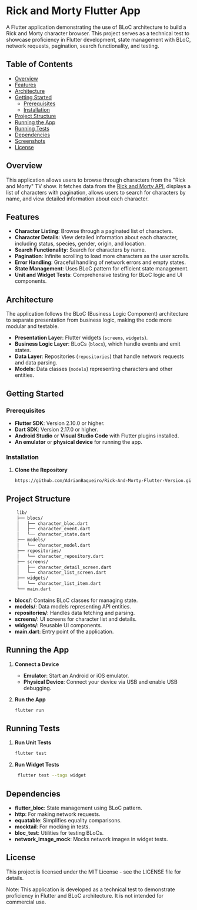 # Rick and Morty Flutter App

A Flutter application demonstrating the use of BLoC architecture to build a Rick and Morty character browser. This project serves as a technical test to showcase proficiency in Flutter development, state management with BLoC, network requests, pagination, search functionality, and testing.

## Table of Contents

- [Overview](#overview)
- [Features](#features)
- [Architecture](#architecture)
- [Getting Started](#getting-started)
    - [Prerequisites](#prerequisites)
    - [Installation](#installation)
- [Project Structure](#project-structure)
- [Running the App](#running-the-app)
- [Running Tests](#running-tests)
- [Dependencies](#dependencies)
- [Screenshots](#screenshots)
- [License](#license)

## Overview

This application allows users to browse through characters from the "Rick and Morty" TV show. It fetches data from the [Rick and Morty API](https://rickandmortyapi.com/), displays a list of characters with pagination, allows users to search for characters by name, and view detailed information about each character.

## Features

- **Character Listing**: Browse through a paginated list of characters.
- **Character Details**: View detailed information about each character, including status, species, gender, origin, and location.
- **Search Functionality**: Search for characters by name.
- **Pagination**: Infinite scrolling to load more characters as the user scrolls.
- **Error Handling**: Graceful handling of network errors and empty states.
- **State Management**: Uses BLoC pattern for efficient state management.
- **Unit and Widget Tests**: Comprehensive testing for BLoC logic and UI components.

## Architecture

The application follows the BLoC (Business Logic Component) architecture to separate presentation from business logic, making the code more modular and testable.

- **Presentation Layer**: Flutter widgets (`screens`, `widgets`).
- **Business Logic Layer**: BLoCs (`blocs`), which handle events and emit states.
- **Data Layer**: Repositories (`repositories`) that handle network requests and data parsing.
- **Models**: Data classes (`models`) representing characters and other entities.

## Getting Started

### Prerequisites

- **Flutter SDK**: Version 2.10.0 or higher.
- **Dart SDK**: Version 2.17.0 or higher.
- **Android Studio** or **Visual Studio Code** with Flutter plugins installed.
- **An emulator** or **physical device** for running the app.

### Installation

1. **Clone the Repository**

   ```bash
   https://github.com/AdrianBaqueiro/Rick-And-Morty-Flutter-Version.git
   ```

## Project Structure
```bash
    lib/
    ├── blocs/
    │   ├── character_bloc.dart
    │   ├── character_event.dart
    │   └── character_state.dart
    ├── models/
    │   └── character_model.dart
    ├── repositories/
    │   └── character_repository.dart
    ├── screens/
    │   ├── character_detail_screen.dart
    │   └── character_list_screen.dart
    ├── widgets/
    │   └── character_list_item.dart
    └── main.dart
```

- **blocs/**: Contains BLoC classes for managing state.
- **models/**: Data models representing API entities.
- **repositories/**: Handles data fetching and parsing.
- **screens/**: UI screens for character list and details.
- **widgets/**: Reusable UI components.
- **main.dart**: Entry point of the application.


## Running the App

1. **Connect a Device**
    - **Emulator**: Start an Android or iOS emulator.
    - **Physical Device**: Connect your device via USB and enable USB debugging.

2. **Run the App**

   ```bash
   flutter run
    ```

## Running Tests

1. **Run Unit Tests**

   ```bash
   flutter test
   ```
   
2. **Run Widget Tests**

   ```bash
    flutter test --tags widget
    ```
   
## Dependencies

- **flutter\_bloc**: State management using BLoC pattern.
- **http**: For making network requests.
- **equatable**: Simplifies equality comparisons.
- **mocktail**: For mocking in tests.
- **bloc\_test**: Utilities for testing BLoCs.
- **network\_image\_mock**: Mocks network images in widget tests.

## License

This project is licensed under the MIT License - see the LICENSE file for details.


Note: This application is developed as a technical test to demonstrate proficiency in Flutter and BLoC architecture. It is not intended for commercial use.